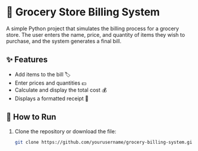 # 🛒 Grocery Store Billing System

A simple Python project that simulates the billing process for a grocery store. The user enters the name, price, and quantity of items they wish to purchase, and the system generates a final bill.

## ✨ Features

- Add items to the bill 🏷️
- Enter prices and quantities 💵
- Calculate and display the total cost 💰
- Displays a formatted receipt 🧾

## 🚀 How to Run

1. Clone the repository or download the file:
   ```bash
   git clone https://github.com/yourusername/grocery-billing-system.git
